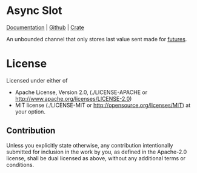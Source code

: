 Async Slot
==========

[Documentation](https://docs.rs/async-slot) |
[Github](https://github.com/tailhook/async-slot) |
[Crate](https://crates.io/crates/async-slot)

An unbounded channel that only stores last value sent made for [futures].

[futures]: https://github.com/alexcrichton/futures-rs

License
=======

Licensed under either of

* Apache License, Version 2.0,
  (./LICENSE-APACHE or http://www.apache.org/licenses/LICENSE-2.0)
* MIT license (./LICENSE-MIT or http://opensource.org/licenses/MIT)
  at your option.

Contribution
------------

Unless you explicitly state otherwise, any contribution intentionally
submitted for inclusion in the work by you, as defined in the Apache-2.0
license, shall be dual licensed as above, without any additional terms or
conditions.

